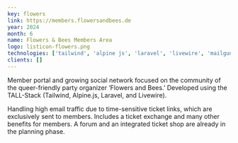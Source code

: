 ```yaml
---
key: flowers
link: https://members.flowersandbees.de
year: 2024
month: 6
name: Flowers & Bees Members Area
logo: listicon-flowers.png
technologies: ['tailwind', 'alpine js', 'laravel', 'livewire', 'mailgun', 'alpine']
clients: []
---
```


Member portal and growing social network focused on the community of the queer-friendly party organizer ‘Flowers and Bees.’ Developed using the TALL-Stack (Tailwind, Alpine.js, Laravel, and Livewire).

Handling high email traffic due to time-sensitive ticket links, which are exclusively sent to members. Includes a ticket exchange and many other benefits for members. A forum and an integrated ticket shop are already in the planning phase.